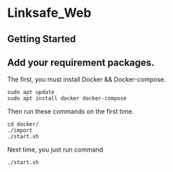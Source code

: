 # Linksafe_Web

## Getting Started

## Add your requirement packages.
The first, you must install Docker && Docker-compose.
```
sudo apt update
sudo apt install docker docker-compose
```
Then run these commands on the first time.
```
cd docker/
./import
./start.sh
```
Next time, you just run command 
```
./start.sh
```

